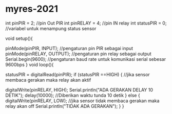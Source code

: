 # myres-2021

int pinPIR = 2;     //pin Out PIR 
int pinRELAY = 4;   //pin IN relay
int statusPIR = 0;  //variabel untuk menampung status sensor
 
void setup(){
  
pinMode(pinPIR, INPUT);     //pengaturan pin PIR sebagai input
pinMode(pinRELAY, OUTPUT);  //pengaturan pin relay sebagai output
Serial.begin(9600);         //pengaturan baud rate untuk komunikasi serial sebesar 9600bps
}
void loop(){
 
statusPIR = digitalRead(pinPIR);
if (statusPIR ==HIGH) {            //jika sensor membaca gerakan maka relay akan aktif
 
digitalWrite(pinRELAY, HIGH);
Serial.println("ADA GERAKAN DELAY 10 DETIK");
delay(10000); //Diberikan waktu tunda 10 detik
}
else {
digitalWrite(pinRELAY, LOW);       //jika sensor tidak membaca gerakan maka relay akan off
Serial.println("TIDAK ADA GERAKAN");
}
}
